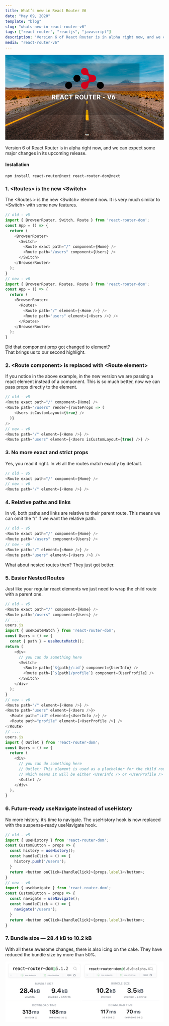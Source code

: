 ```yaml
---
title: What’s new in React Router V6
date: "May 09, 2020"
template: "blog"
slug: "whats-new-in-react-router-v6"
tags: ["react router", "reactjs", "javascript"]
description: 'Version 6 of React Router is in alpha right now, and we can expect some major changes in its upcoming release. Installation npm install react-router@next react-router-dom@next'
media: "react-router-v6"
---
```


![react router v6](../../images/react-router-v6.png)

Version 6 of React Router is in alpha right now, and we can expect some major changes in its upcoming release.

#### Installation
```
npm install react-router@next react-router-dom@next
```

### 1. \<Routes> is the new \<Switch>

The \<Routes > is the new \<Switch> element now. It is very much similar to \<Switch> with some new features.

```javascript
// old - v5
import { BrowserRouter, Switch, Route } from 'react-router-dom';
const App = () => {
  return (
    <BrowserRouter>
      <Switch>
        <Route exact path="/" component={Home} />
        <Route path="/users" component={Users} />
      </Switch>
    </BrowserRouter>
  );
}
// new - v6
import { BrowserRouter, Routes, Route } from 'react-router-dom';
const App = () => {
  return (
    <BrowserRouter>
      <Routes>
        <Route path="/" element={<Home />} />
        <Route path="users" element={<Users />} />
      </Routes>
    </BrowserRouter>
  );
}
```

Did that component prop got changed to element?  
That brings us to our second highlight.

### 2. \<Route component> is replaced with \<Route element>

If you notice in the above example, in the new version we are passing a react element instead of a component. This is so much better, now we can pass props directly to the element.

```javascript
// old - v5
<Route exact path="/" component={Home} />
<Route path="/users" render={routeProps => (
    <Users isCustomLayout={true} />
  )}
/>
// new - v6
<Route path="/" element={<Home />} />
<Route path="users" element={<Users isCustomLayout={true} />} />
```

### 3. No more exact and strict props

Yes, you read it right. In v6 all the routes match exactly by default.

```javascript
// old - v5
<Route exact path="/" component={Home} />
// new - v6
<Route path="/" element={<Home />} />
```

### 4. Relative paths and links

In v6, both paths and links are relative to their parent route. This means we can omit the “/” if we want the relative path.

```javascript
// old - v5
<Route exact path="/" component={Home} />
<Route path="/users" component={Users} />
// new - v6
<Route path="/" element={<Home />} />
<Route path="users" element={<Users />} />
```

What about nested routes then? They just got better.

### 5. Easier Nested Routes

Just like your regular react elements we just need to wrap the child route with a parent one.

```javascript
// old - v5
<Route exact path="/" component={Home} />
<Route path="/users" component={Users} />
// ....
users.js
import { useRouteMatch } from 'react-router-dom';
const Users = () => {
  const { path } = useRouteMatch();
return (
    <div>
      // you can do something here
      <Switch>
        <Route path={`${path}/:id`} component={UserInfo} />
        <Route path={`${path}/profile`} component={UserProfile} />
      </Switch>
    </div>
  );
}
// new - v6
<Route path="/" element={<Home />} />
<Route path="users" element={<Users />}>
  <Route path=":id" element={<UserInfo />} />
  <Route path="profile" element={<UserProfile />} />
</Route>
// ....
users.js
import { Outlet } from 'react-router-dom';
const Users = () => {
  return (
    <div>
      // you can do something here
      // Outlet: This element is used as a placholder for the child route.
      // Which means it will be either <UserInfo /> or <UserProfile />
      <Outlet />
    </div>
  );
}
```

### 6. Future-ready useNavigate instead of useHistory

No more history, it’s time to navigate. The useHistory hook is now replaced with the suspense-ready useNavigate hook.

```javascript
// old - v5
import { useHistory } from 'react-router-dom';
const CustomButton = props => {
  const history = useHistory();
  const handleClick = () => {
    history.push('/users');
  }
  return <button onClick={handleClick}>{props.label}</button>;
}
// new - v6
import { useNavigate } from 'react-router-dom';
const CustomButton = props => {
  const navigate = useNavigate();
  const handleClick = () => {
    navigate('/users');
  }
  return <button onClick={handleClick}>{props.label}</button>;
}
```

### 7. Bundle size — 28.4 kB to 10.2 kB

With all these awesome changes, there is also icing on the cake. They have reduced the bundle size by more than 50%.

![Bundle size comparison](../../images/bundle-size-comparision.png)